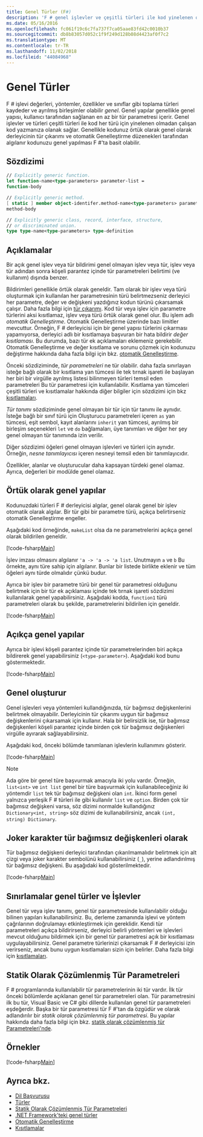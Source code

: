 ```yaml
---
title: Genel Türler (F#)
description: 'F # genel işlevler ve çeşitli türleri ile kod yinelenen olmadan çalışan kod yazmanıza olanak tanıyan türleri kullanmayı öğrenin.'
ms.date: 05/16/2016
ms.openlocfilehash: fc061f19c6c7fa737f7ca05aae83fd42c0010b37
ms.sourcegitcommit: db8b83057d052c1f9f249d128b08d4423af0f7c2
ms.translationtype: MT
ms.contentlocale: tr-TR
ms.lasthandoff: 11/02/2018
ms.locfileid: "44084968"
---
```

# <a name="generics"></a>Genel Türler

F # işlevi değerleri, yöntemler, özellikler ve sınıflar gibi toplama türleri kaydeder ve ayrılmış birleşimler olabilir *genel*. Genel yapılar genellikle genel yapısı, kullanıcı tarafından sağlanan en az bir tür parametresi içerir. Genel işlevler ve türleri çeşitli türleri ile kod her türü için yinelenen olmadan çalışan kod yazmanıza olanak sağlar. Genellikle kodunuz örtük olarak genel olarak derleyicinin tür çıkarımı ve otomatik Genelleştirme düzenekleri tarafından algılanır kodunuzu genel yapılması F #'ta basit olabilir.

## <a name="syntax"></a>Sözdizimi

```fsharp
// Explicitly generic function.
let function-name<type-parameters> parameter-list =
function-body

// Explicitly generic method.
[ static ] member object-identifer.method-name<type-parameters> parameter-list [ return-type ] =
method-body

// Explicitly generic class, record, interface, structure,
// or discriminated union.
type type-name<type-parameters> type-definition
```

## <a name="remarks"></a>Açıklamalar

Bir açık genel işlev veya tür bildirimi genel olmayan işlev veya tür, işlev veya tür adından sonra köşeli parantez içinde tür parametreleri belirtimi (ve kullanım) dışında benzer.

Bildirimleri genellikle örtük olarak geneldir. Tam olarak bir işlev veya türü oluşturmak için kullanılan her parametresinin türü belirtmezseniz derleyici her parametre, değer ve değişkeni yazdığınız kodun türünü çıkarsamak çalışır. Daha fazla bilgi için [tür çıkarımı](../type-inference.md). Kod tür veya işlev için parametre türlerini aksi kısıtlamaz, işlev veya türü örtük olarak genel olur. Bu işlem adlı *otomatik Genelleştirme*. Otomatik Genelleştirme üzerinde bazı limitler mevcuttur. Örneğin, F # derleyicisi için bir genel yapısı türlerini çıkarması yapamıyorsa, derleyici adlı bir kısıtlamaya başvuran bir hata bildirir *değer kısıtlaması*. Bu durumda, bazı tür ek açıklamaları eklemeniz gerekebilir. Otomatik Genelleştirme ve değer kısıtlama ve sorunu çözmek için kodunuzu değiştirme hakkında daha fazla bilgi için bkz. [otomatik Genelleştirme](automatic-generalization.md).

Önceki sözdiziminde, *tür parametreleri* ne tür olabilir. daha fazla sınırlayan isteğe bağlı olarak bir kısıtlama yan tümcesi ile tek tırnak işareti ile başlayan her biri bir virgülle ayrılmış listesi bilinmeyen türleri temsil eden parametreleri Bu tür parametresi için kullanılabilir. Kısıtlama yan tümceleri çeşitli türleri ve kısıtlamalar hakkında diğer bilgiler için sözdizimi için bkz [kısıtlamaları](constraints.md).

*Tür tanımı* sözdiziminde genel olmayan bir tür için tür tanımı ile aynıdır. İsteğe bağlı bir sınıf türü için Oluşturucu parametreleri içeren `as` yan tümcesi, eşit sembol, kayıt alanlarını `inherit` yan tümcesi, ayrılmış bir birleşim seçenekleri `let` ve `do` bağlamaları, üye tanımları ve diğer her şey genel olmayan tür tanımında izin verilir.

Diğer sözdizimi öğeleri genel olmayan işlevleri ve türleri için aynıdır. Örneğin, *nesne tanımlayıcısı* içeren nesneyi temsil eden bir tanımlayıcıdır.

Özellikler, alanlar ve oluşturucular daha kapsayan türdeki genel olamaz. Ayrıca, değerleri bir modülde genel olamaz.

## <a name="implicitly-generic-constructs"></a>Örtük olarak genel yapılar

Kodunuzdaki türleri F # derleyicisi algılar, genel olarak genel bir işlev otomatik olarak algılar. Bir tür gibi bir parametre türü, açıkça belirtirseniz otomatik Genelleştirme engeller.

Aşağıdaki kod örneğinde, `makeList` olsa da ne parametrelerini açıkça genel olarak bildirilen geneldir.

[!code-fsharp[Main](../../../../samples/snippets/fsharp/lang-ref-1/snippet1700.fs)]

İşlev imzası olmasını algılanır `'a -> 'a -> 'a list`. Unutmayın `a` ve `b` Bu örnekte, aynı türe sahip için algılanır. Bunlar bir listede birlikte eklenir ve tüm öğeleri aynı türde olmalıdır çünkü budur.

Ayrıca bir işlev bir parametre türü bir genel tür parametresi olduğunu belirtmek için bir tür ek açıklaması içinde tek tırnak işareti sözdizimi kullanılarak genel yapabilirsiniz. Aşağıdaki kodda, `function1` türü parametreleri olarak bu şekilde, parametrelerini bildirilen için geneldir.

[!code-fsharp[Main](../../../../samples/snippets/fsharp/lang-ref-1/snippet1701.fs)]

## <a name="explicitly-generic-constructs"></a>Açıkça genel yapılar

Ayrıca bir işlevi köşeli parantez içinde tür parametrelerinden biri açıkça bildirerek genel yapabilirsiniz (`<type-parameter>`). Aşağıdaki kod bunu göstermektedir.

[!code-fsharp[Main](../../../../samples/snippets/fsharp/lang-ref-1/snippet1703.fs)]

## <a name="using-generic-constructs"></a>Genel oluşturur

Genel işlevleri veya yöntemleri kullandığınızda, tür bağımsız değişkenlerini belirtmek olmayabilir. Derleyicinin tür çıkarımı uygun tür bağımsız değişkenlerini çıkarsamak için kullanır. Hala bir belirsizlik ise, tür bağımsız değişkenleri köşeli parantez içinde birden çok tür bağımsız değişkenleri virgülle ayırarak sağlayabilirsiniz.

Aşağıdaki kod, önceki bölümde tanımlanan işlevlerin kullanımını gösterir.

[!code-fsharp[Main](../../../../samples/snippets/fsharp/lang-ref-1/snippet1702.fs)]

>[!NOTE]
Ada göre bir genel türe başvurmak amacıyla iki yolu vardır. Örneğin, `list<int>` ve `int list` genel bir türe başvurmak için kullanabileceğiniz iki yöntemdir `list` tek tür bağımsız değişkeni olan `int`. İkinci form genel yalnızca yerleşik F # türleri ile gibi kullanılır `list` ve `option`. Birden çok tür bağımsız değişkeni varsa, söz dizimi normalde kullandığınız `Dictionary<int, string>` söz dizimi de kullanabilirsiniz, ancak `(int, string) Dictionary`.

## <a name="wildcards-as-type-arguments"></a>Joker karakter tür bağımsız değişkenleri olarak

Tür bağımsız değişkeni derleyici tarafından çıkarılmamalıdır belirtmek için alt çizgi veya joker karakter sembolünü kullanabilirsiniz (`_`), yerine adlandırılmış tür bağımsız değişkeni. Bu aşağıdaki kod gösterilmektedir.

[!code-fsharp[Main](../../../../samples/snippets/fsharp/lang-ref-1/snippet1704.fs)]

## <a name="constraints-in-generic-types-and-functions"></a>Sınırlamalar genel türler ve İşlevler

Genel tür veya işlev tanımı, genel tür parametresinde kullanılabilir olduğu bilinen yapıları kullanabilirsiniz. Bu, derleme zamanında işlevi ve yöntem çağrılarının doğrulamayı etkinleştirmek için gereklidir. Kendi tür parametreleri açıkça bildirirseniz, derleyici belirli yöntemleri ve işlevleri mevcut olduğunu bildirmek için bir genel tür parametresi açık bir kısıtlaması uygulayabilirsiniz. Genel parametre türlerinizi çıkarsamak F # derleyicisi izin verirseniz, ancak bunu uygun kısıtlamaları sizin için belirler. Daha fazla bilgi için [kısıtlamaları](constraints.md).

## <a name="statically-resolved-type-parameters"></a>Statik Olarak Çözümlenmiş Tür Parametreleri

F # programlarında kullanılabilir tür parametrelerinin iki tür vardır. İlk tür önceki bölümlerde açıklanan genel tür parametreleri olan. Tür parametresini ilk bu tür, Visual Basic ve C# gibi dillerde kullanılan genel tür parametreleri eşdeğerdir. Başka bir tür parametresi tür F #'tan da özgüdür ve olarak adlandırılır bir *statik olarak çözümlenmiş tür parametresi*. Bu yapılar hakkında daha fazla bilgi için bkz. [statik olarak çözümlenmiş tür Parametreleri'nde](statically-resolved-type-parameters.md).

## <a name="examples"></a>Örnekler

[!code-fsharp[Main](../../../../samples/snippets/fsharp/lang-ref-1/snippet1705.fs)]

## <a name="see-also"></a>Ayrıca bkz.

- [Dil Başvurusu](../index.md)
- [Türler](../fsharp-types.md)
- [Statik Olarak Çözümlenmiş Tür Parametreleri](statically-resolved-type-parameters.md)
- [.NET Framework'teki genel türler](~/docs/standard/generics/index.md)
- [Otomatik Genelleştirme](automatic-generalization.md)
- [Kısıtlamalar](constraints.md)
